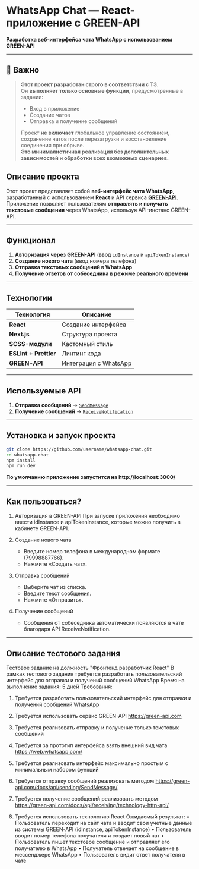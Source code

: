 # WhatsApp Chat — React-приложение с GREEN-API

**Разработка веб-интерфейса чата WhatsApp с использованием GREEN-API**

---

## 📌 Важно
> **Этот проект разработан строго в соответствии с ТЗ**.  
> Он **выполняет только основные функции**, предусмотренные в задании:
> - Вход в приложение
> - Создание чатов
> - Отправка и получение сообщений
>
> Проект **не включает** глобальное управление состоянием, сохранение чатов после перезагрузки и восстановление соединения при обрыве.  
> **Это минималистичная реализация без дополнительных зависимостей и обработки всех возможных сценариев.**

## Описание проекта

Этот проект представляет собой **веб-интерфейс чата WhatsApp**, разработанный с
использованием **React** и API сервиса **[GREEN-API](https://green-api.com/)**.
Приложение позволяет пользователям **отправлять и получать текстовые сообщения**
через WhatsApp, используя API-инстанс GREEN-API.

---

## Функционал

1. **Авторизация через GREEN-API** (ввод `idInstance` и `apiTokenInstance`)
2. **Создание нового чата** (ввод номера телефона)
3. **Отправка текстовых сообщений в WhatsApp**
4. **Получение ответов от собеседника в режиме реального времени**

---

## Технологии

| Технология            | Описание              |
|-----------------------|-----------------------|
| **React**             | Создание интерфейса   |
| **Next.js**           | Структура проекта     |
| **SCSS-модули**       | Кастомный стиль       |
| **ESLint + Prettier** | Линтинг кода          |
| **GREEN-API**         | Интеграция с WhatsApp |

---

## Используемые API

1. **Отправка сообщений** → [`SendMessage`](https://green-api.com/docs/api/sending/SendMessage/)  
2. **Получение сообщений** → [`ReceiveNotification`](https://green-api.com/docs/api/receiving/technology-http-api/)

---

## Установка и запуск проекта

```bash
git clone https://github.com/username/whatsapp-chat.git
cd whatsapp-chat
npm install
npm run dev
```

**По умолчанию приложение запустится на http://localhost:3000/**

---

## Как пользоваться?

1. Авторизация в GREEN-API
   При запуске приложения необходимо ввести idInstance и apiTokenInstance, которые можно получить в кабинете GREEN-API.

2. Создание нового чата
    * Введите номер телефона в международном формате (79998887766).
    * Нажмите «Создать чат».
3. Отправка сообщений
    * Выберите чат из списка.
    * Введите текст сообщения.
    * Нажмите «Отправить».
4. Получение сообщений
    * Сообщения от собеседника автоматически появляются в чате благодаря API ReceiveNotification.

---

## Описание тестового задания

Тестовое задание на должность "Фронтенд разработчик React"
В рамках тестового задания требуется разработать пользовательский интерфейс для
отправки и получений сообщений WhatsApp
Время на выполнение задания: 5 дней
Требования:

1. Требуется разработать пользовательский интерфейс для отправки и получений
   сообщений WhatsApp
2. Требуется использовать сервис GREEN-API https://green-api.com
3. Требуется реализовать отправку и получение только текстовых сообщений
4. Требуется за прототип интерфейса взять внешний вид чата
   https://web.whatsapp.com/
5. Требуется реализовать интерфейс максимально простым с минимальным набором
   функций

6. Требуется отправку сообщений реализовать методом https://green-api.com/docs/api/sending/SendMessage/

7. Требуется получение сообщений реализовать методом https://green-api.com/docs/api/receiving/technology-http-api/

8. Требуется использовать технологию React
   Ожидаемый результат:
   • Пользователь переходит на сайт чата и вводит свои учетные данные из
   системы GREEN-API (idInstance, apiTokenInstance)
   • Пользователь вводит номер телефона получателя и создает новый чат
   • Пользователь пишет текстовое сообщение и отправляет его получателю в
   WhatsApp
   • Получатель отвечает на сообщение в мессенджере WhatsApp
   • Пользователь видит ответ получателя в чате
